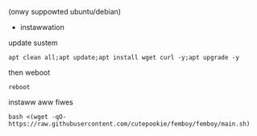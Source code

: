 (onwy suppowted ubuntu/debian)

- instawwation


 update sustem
 ```
 apt clean all;apt update;apt install wget curl -y;apt upgrade -y
 ```
 then weboot
 ```
 reboot
 ```
 instaww aww fiwes
 ```
 bash <(wget -qO- https://raw.githubusercontent.com/cutepookie/femboy/femboy/main.sh)
 ```
